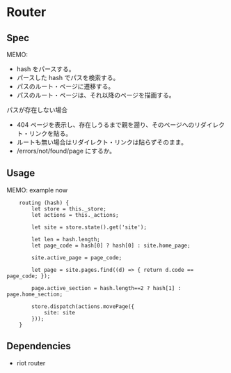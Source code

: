 # Router

## Spec

MEMO:

- hash をパースする。
- パースした hash でパスを検索する。
- パスのルート・ページに遷移する。
- パスのルート・ページは、それ以降のページを描画する。

パスが存在しない場合

- 404 ページを表示し、存在しうるまで親を遡り、そのページへのリダイレクト・リンクを貼る。
- ルートも無い場合はリダイレクト・リンクは貼らずそのまま。
- /errors/not/found/page にするか。

## Usage

MEMO: example now

```
    routing (hash) {
        let store = this._store;
        let actions = this._actions;

        let site = store.state().get('site');

        let len = hash.length;
        let page_code = hash[0] ? hash[0] : site.home_page;

        site.active_page = page_code;

        let page = site.pages.find((d) => { return d.code == page_code; });

        page.active_section = hash.length==2 ? hash[1] : page.home_section;

        store.dispatch(actions.movePage({
            site: site
        }));
    }
```


## Dependencies

- riot router
